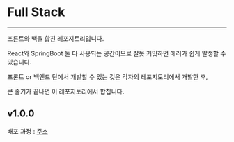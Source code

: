 # Full Stack
---
프론트와 백을 합친 레포지토리입니다.

React와 SpringBoot 둘 다 사용되는 공간이므로 잘못 커밋하면 에러가 쉽게 발생할 수 있습니다.

프론트 or 백엔드 단에서 개발할 수 있는 것은 각자의 레포지토리에서 개발한 후,

큰 줄기가 끝나면 이 레포지토리에서 합칩니다.

## v1.0.0
배포 과정 : [주소](https://github.com/GwinongGwinong/full-stack/wiki/%EA%B8%B0%EB%B3%B8%EA%B8%B0%EB%8A%A5)
